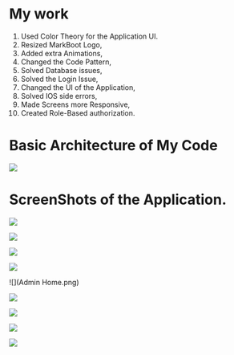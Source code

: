 # My work

1. Used Color Theory for the Application UI.  
2. Resized MarkBoot Logo,  
3. Added extra Animations,  
4. Changed the Code Pattern,  
5. Solved Database issues,  
6. Solved the Login Issue,  
7. Changed the UI of the Application,  
8. Solved IOS side errors,  
9. Made Screens more Responsive,  
10. Created Role-Based authorization.  

# Basic Architecture of My Code

![](Structure.png)

# ScreenShots of the Application. 
![](Screen1.png)

![](Screen2.png)

![](Screen3.png)

![](Screen4.png)

![](Admin Home.png)

![](Admin_01.png)

![](Admin_02.png)

![](moneyReq.png)

![](Role-Based_auth.png)



